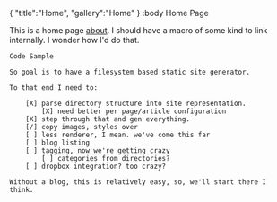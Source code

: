 {
	"title":"Home",
	"gallery":"Home"
}
:body
Home Page

This is a home page [about](/o/about). I should have a macro of some kind to link internally. I wonder how I'd do that.

	Code Sample

	So goal is to have a filesystem based static site generator.

	To that end I need to:

		[X] parse directory structure into site representation.
			[X] need better per page/article configuration
		[X] step through that and gen everything. 
		[/] copy images, styles over
		[ ] less renderer, I mean. we've come this far
		[ ] blog listing
		[ ] tagging, now we're getting crazy
			[ ] categories from directories?
		[ ] dropbox integration? too crazy?

	Without a blog, this is relatively easy, so, we'll start there I think.
